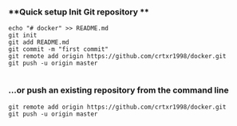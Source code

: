### **Quick setup Init Git repository **

```
echo "# docker" >> README.md
git init
git add README.md
git commit -m "first commit"
git remote add origin https://github.com/crtxr1998/docker.git
git push -u origin master
                
```

### …or push an existing repository from the command line



```
git remote add origin https://github.com/crtxr1998/docker.git
git push -u origin master
```

